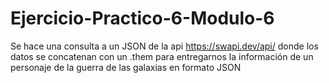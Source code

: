 # Ejercicio-Practico-6-Modulo-6
 
Se hace una consulta a un JSON de la api https://swapi.dev/api/ 
donde los datos se concatenan con un .them para entregarnos la información de un personaje de la guerra de las galaxias en formato JSON

